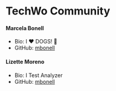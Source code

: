 # TechWo Community

#### Marcela Bonell
- Bio: I :heart: DOGS! :dog:
- GitHub: [mbonell](https://github.com/mbonell)

#### Lizette Moreno
- Bio: I Test Analyzer
- GitHub: [mbonell](https://github.com/milixet)